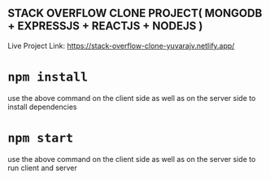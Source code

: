## STACK OVERFLOW CLONE PROJECT( MONGODB + EXPRESSJS + REACTJS + NODEJS ) 

Live Project Link: https://stack-overflow-clone-yuvarajv.netlify.app/

# `npm install`
use the above command on the client side as well as on the server side to install dependencies

# `npm start`
use the above command on the client side as well as on the server side to run client and server
